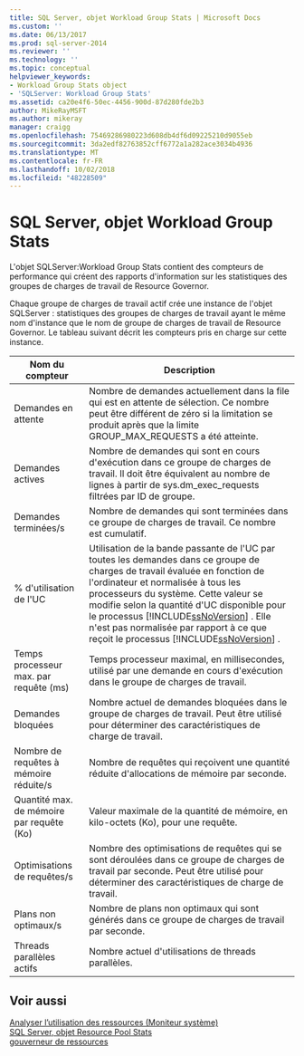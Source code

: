 ```yaml
---
title: SQL Server, objet Workload Group Stats | Microsoft Docs
ms.custom: ''
ms.date: 06/13/2017
ms.prod: sql-server-2014
ms.reviewer: ''
ms.technology: ''
ms.topic: conceptual
helpviewer_keywords:
- Workload Group Stats object
- 'SQLServer: Workload Group Stats'
ms.assetid: ca20e4f6-50ec-4456-900d-87d280fde2b3
author: MikeRayMSFT
ms.author: mikeray
manager: craigg
ms.openlocfilehash: 75469286980223d608db4df6d09225210d9055eb
ms.sourcegitcommit: 3da2edf82763852cff6772a1a282ace3034b4936
ms.translationtype: MT
ms.contentlocale: fr-FR
ms.lasthandoff: 10/02/2018
ms.locfileid: "48228509"
---
```

# <a name="sql-server-workload-group-stats-object"></a>SQL Server, objet Workload Group Stats
  L'objet SQLServer:Workload Group Stats contient des compteurs de performance qui créent des rapports d'information sur les statistiques des groupes de charges de travail de Resource Governor.  
  
 Chaque groupe de charges de travail actif crée une instance de l'objet SQLServer : statistiques des groupes de charges de travail ayant le même nom d'instance que le nom de groupe de charges de travail de Resource Governor. Le tableau suivant décrit les compteurs pris en charge sur cette instance.  
  
|Nom du compteur|Description|  
|------------------|-----------------|  
|Demandes en attente|Nombre de demandes actuellement dans la file qui est en attente de sélection. Ce nombre peut être différent de zéro si la limitation se produit après que la limite GROUP_MAX_REQUESTS a été atteinte.|  
|Demandes actives|Nombre de demandes qui sont en cours d'exécution dans ce groupe de charges de travail. Il doit être équivalent au nombre de lignes à partir de sys.dm_exec_requests filtrées par ID de groupe.|  
|Demandes terminées/s|Nombre de demandes qui sont terminées dans ce groupe de charges de travail. Ce nombre est cumulatif.|  
|% d'utilisation de l'UC|Utilisation de la bande passante de l'UC par toutes les demandes dans ce groupe de charges de travail évaluée en fonction de l'ordinateur et normalisée à tous les processeurs du système. Cette valeur se modifie selon la quantité d'UC disponible pour le processus [!INCLUDE[ssNoVersion](../../includes/ssnoversion-md.md)] . Elle n'est pas normalisée par rapport à ce que reçoit le processus [!INCLUDE[ssNoVersion](../../includes/ssnoversion-md.md)] .|  
|Temps processeur max. par requête (ms)|Temps processeur maximal, en millisecondes, utilisé par une demande en cours d'exécution dans le groupe de charges de travail.|  
|Demandes bloquées|Nombre actuel de demandes bloquées dans le groupe de charges de travail. Peut être utilisé pour déterminer des caractéristiques de charge de travail.|  
|Nombre de requêtes à mémoire réduite/s|Nombre de requêtes qui reçoivent une quantité réduite d'allocations de mémoire par seconde.|  
|Quantité max. de mémoire par requête (Ko)|Valeur maximale de la quantité de mémoire, en kilo-octets (Ko), pour une requête.|  
|Optimisations de requêtes/s|Nombre des optimisations de requêtes qui se sont déroulées dans ce groupe de charges de travail par seconde. Peut être utilisé pour déterminer des caractéristiques de charge de travail.|  
|Plans non optimaux/s|Nombre de plans non optimaux qui sont générés dans ce groupe de charges de travail par seconde.|  
|Threads parallèles actifs|Nombre actuel d'utilisations de threads parallèles.|  
  
## <a name="see-also"></a>Voir aussi  
 [Analyser l’utilisation des ressources &#40;Moniteur système&#41;](monitor-resource-usage-system-monitor.md)   
 [SQL Server, objet Resource Pool Stats](sql-server-resource-pool-stats-object.md)   
 [gouverneur de ressources](../resource-governor/resource-governor.md)  
  
  

